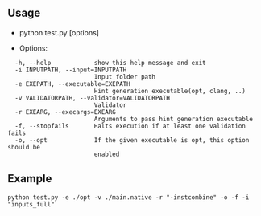 ## Usage ##

- python test.py [options]

- Options:
```
  -h, --help            show this help message and exit
  -i INPUTPATH, --input=INPUTPATH
                        Input folder path
  -e EXEPATH, --executable=EXEPATH
                        Hint generation executable(opt, clang, ..)
  -v VALIDATORPATH, --validator=VALIDATORPATH
                        Validator
  -r EXEARG, --execargs=EXEARG
                        Arguments to pass hint generation executable
  -f, --stopfails       Halts execution if at least one validation fails
  -o, --opt             If the given executable is opt, this option should be
                        enabled
```

## Example ##

`python test.py -e ./opt -v ./main.native -r "-instcombine" -o -f -i "inputs_full"`

